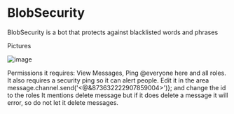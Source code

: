 # BlobSecurity
BlobSecurity is a bot that protects against blacklisted words and phrases

Pictures

![image](https://user-images.githubusercontent.com/59180376/128630156-817855d1-6fd5-4c36-90ab-b0c53759f53b.png)

Permissions it requires:
View Messages, Ping @everyone here and all roles.
It also requires a security ping so it can alert people. Edit it in the area message.channel.send('<@&873632222907859004>')}; and change the id to the roles
It mentions delete message but if it does delete a message it will error, so do not let it delete messages.
